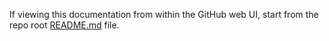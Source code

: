 If viewing this documentation from within the GitHub web UI, start from the repo root [README.md](../README.md) file.
